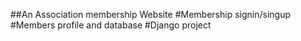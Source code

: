 ##An Association membership Website
#Membership signin/singup
#Members profile and database
#Django project
